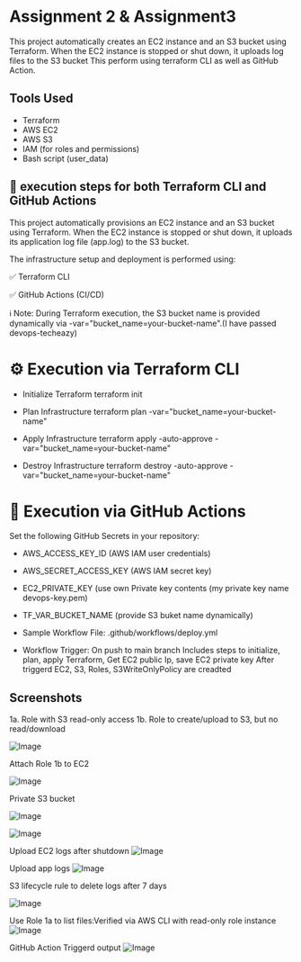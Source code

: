 # Assignment 2 & Assignment3

This project automatically creates an EC2 instance and an S3 bucket using Terraform. When the EC2 instance is stopped or shut down, it uploads log files to the S3 bucket This perform using terraform CLI as well as GitHub Action.

##  Tools Used

- Terraform
- AWS EC2
- AWS S3
- IAM (for roles and permissions)
- Bash script (user_data)

## 🚀 execution steps for both Terraform CLI and GitHub Actions
This project automatically provisions an EC2 instance and an S3 bucket using Terraform. When the EC2 instance is stopped or shut down, it uploads its application log file (app.log) to the S3 bucket.

The infrastructure setup and deployment is performed using:

✅ Terraform CLI

✅ GitHub Actions (CI/CD)

ℹ️ Note: During Terraform execution, the S3 bucket name is provided dynamically via -var="bucket_name=your-bucket-name".(I have passed devops-techeazy)

# ⚙️ Execution via Terraform CLI
- Initialize Terraform
  terraform init

- Plan Infrastructure
  terraform plan -var="bucket_name=your-bucket-name"

- Apply Infrastructure
  terraform apply -auto-approve -var="bucket_name=your-bucket-name"

- Destroy Infrastructure
  terraform destroy -auto-approve -var="bucket_name=your-bucket-name"

# 🤖 Execution via GitHub Actions
  Set the following GitHub Secrets in your repository:
  
- AWS_ACCESS_KEY_ID (AWS IAM user credentials)
- AWS_SECRET_ACCESS_KEY (AWS IAM secret key)
- EC2_PRIVATE_KEY  (use own Private key contents (my private key name devops-key.pem)
- TF_VAR_BUCKET_NAME (provide S3 buket name dynamically)

- Sample Workflow File: .github/workflows/deploy.yml

- Workflow Trigger:
  On push to main branch
  Includes steps to initialize, plan, apply Terraform, Get EC2 public Ip, save EC2 private key
  After triggerd EC2, S3, Roles, S3WriteOnlyPolicy are creadted 

##  Screenshots

1a. Role with S3 read-only access 
1b. Role to create/upload to S3, but no read/download 

![Image](https://github.com/user-attachments/assets/28642c82-bd8e-49ff-a09d-17a3b423e1da)

Attach Role 1b to EC2

![Image](https://github.com/user-attachments/assets/bdaf2fbe-17d3-4744-b7cb-b0292d990125)

Private S3 bucket

![Image](https://github.com/user-attachments/assets/158b914d-32cc-4c72-ab50-f1155371ba3f)

![Image](https://github.com/user-attachments/assets/4f87a23d-cfca-4c5d-b69b-dede6354a0c6)

Upload EC2 logs after shutdown
![Image](https://github.com/user-attachments/assets/4f3119a9-45dd-4259-bb4b-300e6fd8ecf5)

Upload app logs
![Image](https://github.com/user-attachments/assets/0e9230ae-cdc3-4451-b13a-c112c3e27ea2)

S3 lifecycle rule to delete logs after 7 days

![Image](https://github.com/user-attachments/assets/f5fbfe4e-f62f-479d-b07d-4957f1623f31)

Use Role 1a to list files:Verified via AWS CLI with read-only role instance
![Image](https://github.com/user-attachments/assets/d9792abd-af32-4002-beb3-d4e700197c52)

GitHub Action Triggerd output 
![Image](https://github.com/user-attachments/assets/1323da8a-bf27-4020-bcef-4125880bd2c8)


